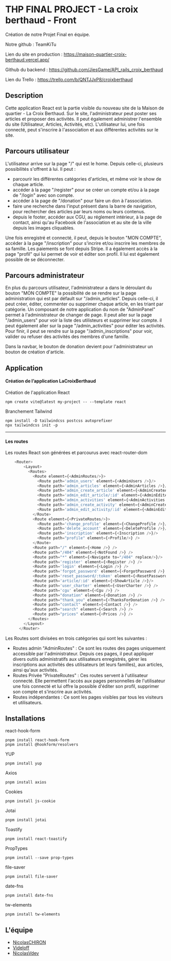 
# THP FINAL PROJECT - La croix berthaud - Front

Création de notre Projet Final en équipe.

Notre github : TeamKiTu

Lien du site en production : https://maison-quartier-croix-berthaud.vercel.app/

Github du backend : https://github.com/JiesGame/API_rails_croix_berthaud

Lien du Trello : https://trello.com/b/QNTJJxP8/croixberthaud




## Description

Cette application React est la partie visible du nouveau site de la Maison de quartier - La Croix Berthaud.
Sur le site, l'administrateur peut poster ses articles et proposer des activités. Il peut également administrer l'ensemble du site (Utilisateur, Articles, Activités, etc).
L'utilisateur lui, une fois connecté, peut s'inscrire à l'association et aux différentes activités sur le site.
## Parcours utilisateur
L'utilisateur arrive sur la page "/" qui est le home. Depuis celle-ci, plusieurs possibilités s'offrent à lui. Il peut :

- parcourir les différentes catégories d'articles, et même voir le show de chaque article.
- accéder à la page "/register" pour se créer un compte et/ou à la page de "/login" avec son compte.
- accéder à la page de "/donation" pour faire un don à l'association.
- faire une recherche dans l'input présent dans la barre de navigation, pour rechercher des articles par leurs noms ou leurs contenus.
- depuis le footer, accéder aux CGU, au réglement intérieur, à la page de contact, ainsi qu'au Facebook de l'association et au site de la ville depuis les images cliquables.

Une fois enregistré et connecté, il peut, depuis le bouton "MON COMPTE", accéder à la page "/inscription" pour s'incrire et/ou inscrire les membres de sa famille. Les paiements se font depuis Stripe.
Il a également accès à la page "profil" qui lui permet de voir et éditer son profil. Il lui est également possible de se déconnecter.
## Parcours administrateur

En plus du parcours utilisateur, l'administrateur a dans le déroulant du bouton "MON COMPTE" la possibilité de se rendre sur la page administration qui est par défault sur "/admin_articles". Depuis celle-ci, il peut créer, éditer, commenter ou supprimer chaque article, en les triant par catégorie.
Un composant de notre application du nom de "AdminPanel" permet à l'administrateur de changer de page.
Il peut aller sur la page "/admin_users" pour voir la liste des utilisteurs et supprimer leur compte.
il peut également aller sur la page "/admin_activities" pour éditer les activités.
    Pour finir, il peut se rendre sur la page "/admin_inscriptions" pour voir, valider ou refuser des activités des membres d'une famille.

Dans la navbar, le bouton de donation devient pour l'administrateur un bouton de création d'article.
## Application

#### Création de l’application LaCroixBerthaud

Création de l'application React
```
npm create vite@latest my-project -- --template react
```
Branchement Tailwind
```
npm install -D tailwindcss postcss autoprefixer
npx tailwindcss init -p
```

---
#### Les routes

Les routes React son générées et parcourus avec react-router-dom

```javascript
    <Router>
        <Layout>
          <Routes>
            <Route element={<AdminRoutes/>}>
              <Route path='admin_users' element={<AdminUsers />}/>
              <Route path='admin_articles' element={<AdminArticles />}/>
              <Route path='admin_create_article' element={<AdminCreateArticle />}/>
              <Route path='admin_edit_article/:id' element={<AdminEditArticle />}/>
              <Route path='admin_activities' element={<AdminActivities />}/>
              <Route path='admin_create_activity' element={<AdminCreateActivity />}/>
              <Route path='admin_edit_activity/:id' element={<AdminEditActivity />}/>
            </Route>
            <Route element={<PrivateRoutes/>}>
              <Route path='change_profile' element={<ChangeProfile />}/>
              <Route path='delete_account' element={<DeleteProfile />}/>
              <Route path='inscription' element={<Inscription />}/>
              <Route path="profile" element={<Profile/>} />
            </Route>
            <Route path="/" element={<Home />} />
            <Route path="/404" element={<NotFound />} />
            <Route path="*" element={<Navigate to="/404" replace/>}/>
            <Route path='register' element={<Register />} />
            <Route path='login' element={<Login />} />
            <Route path='forgot_password' element={<ForgotPassword />} />
            <Route path='reset_password/:token' element={<ResetPassword />} />
            <Route path='article/:id' element={<ShowArticle />}/>
            <Route path='user_charter' element={<UserCharter />} />
            <Route path='cgu' element={<Cgu />} />
            <Route path="donation" element={<Donation />} />
            <Route path="thank_you" element={<ThanksForDonation />} />
            <Route path="contact" element={<Contact />} />
            <Route path="search" element={<Search />} />
            <Route path="prices" element={<Prices />} />
          </Routes>
        </Layout>
      </Router>
```
Les Routes sont divisées en trois catégories qui sont les suivantes :
- Routes admin "AdminRoutes" : Ce sont les routes des pages uniquement accessible par l'administrateur. Depuis ces pages, il peut appliquer divers outils administratifs aux utilisateurs enregistrés, gérer les inscriptions aux activités des utilisateurs (et leurs familles), aux articles, ainsi qu'aux activités.
- Routes Privée "PrivateRoutes" : Ces routes servent à l'utilisateur connecté. Elle permettent l'accès aux pages personnelles de l'utilisateur une fois connecté et lui offre la possible d'éditer son profil, supprimer son compte et s'inscrire aux activités.
- Routes indépendantes : Ce sont les pages visibles par tous les visiteurs et utilisateurs.


## Installations

react-hook-form
```
pnpm install react-hook-form
pnpm install @hookform/resolvers
```
YUP
```
pnpm install yup
```
Axios
```
pnpm install axios
```
Cookies
```
pnpm install js-cookie
```
Jotai
```
pnpm install jotai
```
Toastify
```
pnpm install react-toastify
```
PropTypes
```
pnpm install --save prop-types
```
file-saver
```
pnpm install file-saver
```
date-fns
```
pnpm install date-fns
```
tw-elements
```
pnpm install tw-elements
```
## L'équipe

- [NicolasCHIRON](https://github.com/NicolasCHIRON)
- [Videloff](https://github.com/Videloff)
- [NicolasVdev](https://github.com/NicolasVdev)
